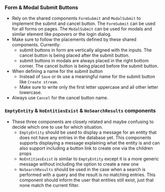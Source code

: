 ### Form & Modal Submit Buttons

- Rely on the shared components `FormSubmit` and `ModalSubmit` to implement the submit and cancel button.
  The `FormSubmit` can be used for all forms on pages. The `ModalSubmit` can be used for modals and similar element like 
  popovers or the login dialog.
- Make sure to follow the placements defined by these shared components. Currently:
  - submit buttons in form are vertically aligned with the inputs. The cancel button is being placed after the submit button.
  - submit buttons in modals are always placed in the right bottom corner. The cancel button is being placed before the submit button.
- When defining a name for the submit button
  - Instead of `Save` or `Ok` use a meaningful name for the submit button like `Create stream`.
  - Make sure to write only the first letter uppercase and all other letter lowercase. 
- Always use `Cancel` for the cancel button name.

### `EmptyEntity` & `NoEntitiesExist` & `NoSearchResults` components

- These three components are closely related and maybe confusing to decide which one to use for which situation.
  - `EmptyEntity` should be used to display a message for an entity that does not have any entries in the database yet. This components supports displaying a message explaining what the entity is and can also support including a button link to create one via the children props
  - `NoEntitiesExist` is similar to `EmptyEntity` except it is a more generic message without including the option to create a new one
  - `NoSearchResults` should be used in the case when a search is performed with a query and the result is no matching entries. This component should inform the user that entities still exist, just that none match the current filter.
